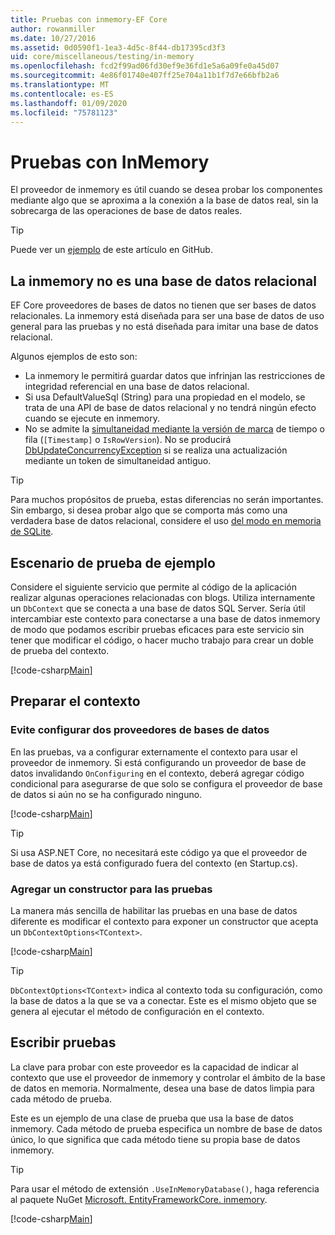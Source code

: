 ```yaml
---
title: Pruebas con inmemory-EF Core
author: rowanmiller
ms.date: 10/27/2016
ms.assetid: 0d0590f1-1ea3-4d5c-8f44-db17395cd3f3
uid: core/miscellaneous/testing/in-memory
ms.openlocfilehash: fcd2f99ad06fd30ef9e36fd1e5a6a09fe0a45d07
ms.sourcegitcommit: 4e86f01740e407ff25e704a11b1f7d7e66bfb2a6
ms.translationtype: MT
ms.contentlocale: es-ES
ms.lasthandoff: 01/09/2020
ms.locfileid: "75781123"
---
```

# <a name="testing-with-inmemory"></a>Pruebas con InMemory

El proveedor de inmemory es útil cuando se desea probar los componentes mediante algo que se aproxima a la conexión a la base de datos real, sin la sobrecarga de las operaciones de base de datos reales.

> [!TIP]  
> Puede ver un [ejemplo](https://github.com/aspnet/EntityFramework.Docs/tree/master/samples/core/Miscellaneous/Testing) de este artículo en GitHub.

## <a name="inmemory-is-not-a-relational-database"></a>La inmemory no es una base de datos relacional

EF Core proveedores de bases de datos no tienen que ser bases de datos relacionales. La inmemory está diseñada para ser una base de datos de uso general para las pruebas y no está diseñada para imitar una base de datos relacional.

Algunos ejemplos de esto son:

* La inmemory le permitirá guardar datos que infrinjan las restricciones de integridad referencial en una base de datos relacional.
* Si usa DefaultValueSql (String) para una propiedad en el modelo, se trata de una API de base de datos relacional y no tendrá ningún efecto cuando se ejecute en inmemory.
* No se admite la [simultaneidad mediante la versión de marca](xref:core/modeling/concurrency#timestamprowversion) de tiempo o fila (`[Timestamp]` o `IsRowVersion`). No se producirá [DbUpdateConcurrencyException](https://docs.microsoft.com/dotnet/api/microsoft.entityframeworkcore.dbupdateconcurrencyexception) si se realiza una actualización mediante un token de simultaneidad antiguo.

> [!TIP]  
> Para muchos propósitos de prueba, estas diferencias no serán importantes. Sin embargo, si desea probar algo que se comporta más como una verdadera base de datos relacional, considere el uso [del modo en memoria de SQLite](sqlite.md).

## <a name="example-testing-scenario"></a>Escenario de prueba de ejemplo

Considere el siguiente servicio que permite al código de la aplicación realizar algunas operaciones relacionadas con blogs. Utiliza internamente un `DbContext` que se conecta a una base de datos SQL Server. Sería útil intercambiar este contexto para conectarse a una base de datos inmemory de modo que podamos escribir pruebas eficaces para este servicio sin tener que modificar el código, o hacer mucho trabajo para crear un doble de prueba del contexto.

[!code-csharp[Main](../../../../samples/core/Miscellaneous/Testing/BusinessLogic/BlogService.cs)]

## <a name="get-your-context-ready"></a>Preparar el contexto

### <a name="avoid-configuring-two-database-providers"></a>Evite configurar dos proveedores de bases de datos

En las pruebas, va a configurar externamente el contexto para usar el proveedor de inmemory. Si está configurando un proveedor de base de datos invalidando `OnConfiguring` en el contexto, deberá agregar código condicional para asegurarse de que solo se configura el proveedor de base de datos si aún no se ha configurado ninguno.

[!code-csharp[Main](../../../../samples/core/Miscellaneous/Testing/BusinessLogic/BloggingContext.cs#OnConfiguring)]

> [!TIP]  
> Si usa ASP.NET Core, no necesitará este código ya que el proveedor de base de datos ya está configurado fuera del contexto (en Startup.cs).

### <a name="add-a-constructor-for-testing"></a>Agregar un constructor para las pruebas

La manera más sencilla de habilitar las pruebas en una base de datos diferente es modificar el contexto para exponer un constructor que acepta un `DbContextOptions<TContext>`.

[!code-csharp[Main](../../../../samples/core/Miscellaneous/Testing/BusinessLogic/BloggingContext.cs#Constructors)]

> [!TIP]  
> `DbContextOptions<TContext>` indica al contexto toda su configuración, como la base de datos a la que se va a conectar. Este es el mismo objeto que se genera al ejecutar el método de configuración en el contexto.

## <a name="writing-tests"></a>Escribir pruebas

La clave para probar con este proveedor es la capacidad de indicar al contexto que use el proveedor de inmemory y controlar el ámbito de la base de datos en memoria. Normalmente, desea una base de datos limpia para cada método de prueba.

Este es un ejemplo de una clase de prueba que usa la base de datos inmemory. Cada método de prueba especifica un nombre de base de datos único, lo que significa que cada método tiene su propia base de datos inmemory.

>[!TIP]
> Para usar el método de extensión `.UseInMemoryDatabase()`, haga referencia al paquete NuGet [Microsoft. EntityFrameworkCore. inmemory](https://www.nuget.org/packages/Microsoft.EntityFrameworkCore.InMemory/).

[!code-csharp[Main](../../../../samples/core/Miscellaneous/Testing/TestProject/InMemory/BlogServiceTests.cs)]
